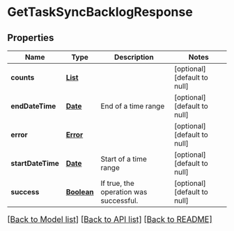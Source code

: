 # GetTaskSyncBacklogResponse
## Properties

Name | Type | Description | Notes
------------ | ------------- | ------------- | -------------
**counts** | [**List**](TaskSyncBacklogInfo.md) |  | [optional] [default to null]
**endDateTime** | [**Date**](DateTime.md) | End of a time range | [optional] [default to null]
**error** | [**Error**](Error.md) |  | [optional] [default to null]
**startDateTime** | [**Date**](DateTime.md) | Start of a time range | [optional] [default to null]
**success** | [**Boolean**](boolean.md) | If true, the operation was successful. | [optional] [default to null]

[[Back to Model list]](../README.md#documentation-for-models) [[Back to API list]](../README.md#documentation-for-api-endpoints) [[Back to README]](../README.md)

<style>
     p, ul, ol, li { font-size: 18px !important;}
</style>

